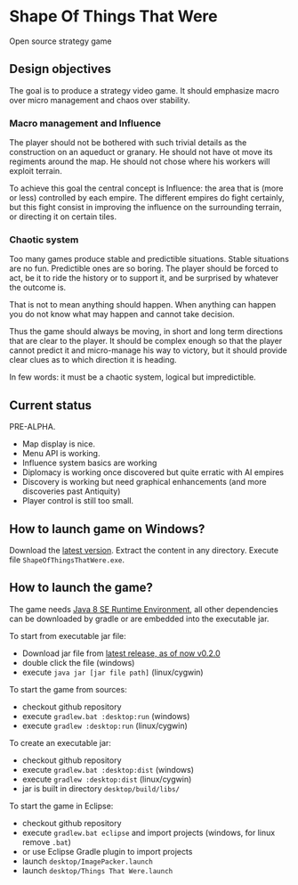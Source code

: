 Shape Of Things That Were
=========================

Open source strategy game

## Design objectives

The goal is to produce a strategy video game. It should emphasize macro over micro management and chaos over stability.

### Macro management and Influence
The player should not be bothered with such trivial details as the construction on an aqueduct or granary. He should not have ot move its regiments around the map. He should not chose where his workers will exploit terrain.

To achieve this goal the central concept is Influence: the area that is (more or less) controlled by each empire. The different empires do fight certainly, but this fight consist in improving the influence on the surrounding terrain, or directing it on certain tiles.

### Chaotic system
Too many games produce stable and predictible situations. Stable situations are no fun. Predictible ones are so boring. The player should be forced to act, be it to ride the history or to support it, and be surprised by whatever the outcome is.

That is not to mean anything should happen. When anything can happen you do not know what may happen and cannot take decision.

Thus the game should always be moving, in short and long term directions that are clear to the player. It should be complex enough so that the player cannot predict it and micro-manage his way to victory, but it should provide clear clues as to which direction it is heading.

In few words: it must be a chaotic system, logical but impredictible.

## Current status

PRE-ALPHA.

 * Map display is nice.
 * Menu API is working.
 * Influence system basics are working
 * Diplomacy is working once discovered but quite erratic with AI empires
 * Discovery is working but need graphical enhancements (and more discoveries past Antiquity)
 * Player control is still too small.

## How to launch game on Windows?

Download the [latest version](https://github.com/guillaume-alvarez/ShapeOfThingsThatWere/releases/download/v0.2.0/ShapeOfThingsThatWere-0.2.0.zip).
Extract the content in any directory.
Execute file `ShapeOfThingsThatWere.exe`.

## How to launch the game?

The game needs [Java 8 SE Runtime Environment](http://www.oracle.com/technetwork/java/javase/downloads/jre8-downloads-2133155.html), all other dependencies can be downloaded by gradle or are embedded into the executable jar.

To start from executable jar file:
 * Download jar file from [latest release, as of now v0.2.0](https://github.com/guillaume-alvarez/ShapeOfThingsThatWere/releases/tag/v0.2.0)
 * double click the file (windows)
 * execute `java jar [jar file path]` (linux/cygwin)

To start the game from sources:
 * checkout github repository
 * execute `gradlew.bat :desktop:run` (windows)
 * execute `gradlew :desktop:run` (linux/cygwin)

To create an executable jar:
 * checkout github repository
 * execute `gradlew.bat :desktop:dist` (windows)
 * execute `gradlew :desktop:dist` (linux/cygwin)
 * jar is built in directory `desktop/build/libs/`

To start the game in Eclipse:
 * checkout github repository
 * execute `gradlew.bat eclipse` and import projects (windows, for linux remove `.bat`)
 * or use Eclipse Gradle plugin to import projects
 * launch `desktop/ImagePacker.launch`
 * launch `desktop/Things That Were.launch`
